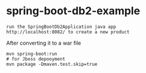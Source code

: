 # spring-boot-db2-example

```
run the SpringBootDb2Application java app
http://localhost:8082/ to create a new product
```

After converting it to a war file
```
mvn spring-boot:run
# for Jboss depooyment
mvn package -Dmaven.test.skip=true
```